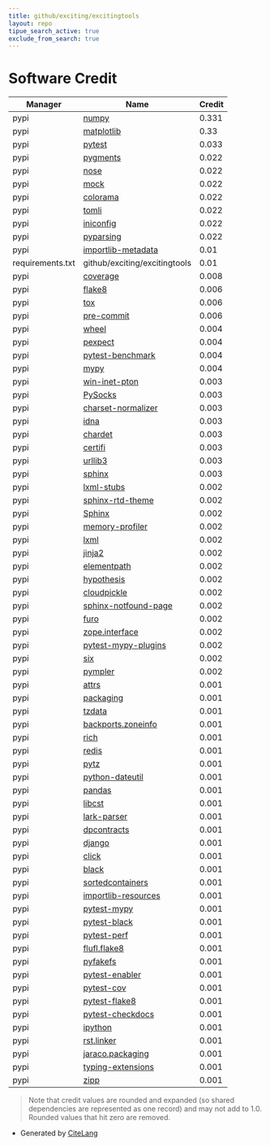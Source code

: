 ```yaml
---
title: github/exciting/excitingtools
layout: repo
tipue_search_active: true
exclude_from_search: true
---
```

# Software Credit

|Manager|Name|Credit|
|-------|----|------|
|pypi|[numpy](https://www.numpy.org)|0.331|
|pypi|[matplotlib](https://matplotlib.org)|0.33|
|pypi|[pytest](https://docs.pytest.org/en/latest/)|0.033|
|pypi|[pygments](https://pygments.org/)|0.022|
|pypi|[nose](http://readthedocs.org/docs/nose/)|0.022|
|pypi|[mock](http://mock.readthedocs.org/en/latest/)|0.022|
|pypi|[colorama](https://github.com/tartley/colorama)|0.022|
|pypi|[tomli](https://pypi.org/project/tomli)|0.022|
|pypi|[iniconfig](http://github.com/RonnyPfannschmidt/iniconfig)|0.022|
|pypi|[pyparsing](https://pypi.org/project/pyparsing)|0.022|
|pypi|[importlib-metadata](https://github.com/python/importlib_metadata)|0.01|
|requirements.txt|github/exciting/excitingtools|0.01|
|pypi|[coverage](https://pypi.org/project/coverage)|0.008|
|pypi|[flake8](https://pypi.org/project/flake8)|0.006|
|pypi|[tox](https://pypi.org/project/tox)|0.006|
|pypi|[pre-commit](https://pypi.org/project/pre-commit)|0.006|
|pypi|[wheel](https://pypi.org/project/wheel)|0.004|
|pypi|[pexpect](https://pypi.org/project/pexpect)|0.004|
|pypi|[pytest-benchmark](https://pypi.org/project/pytest-benchmark)|0.004|
|pypi|[mypy](https://pypi.org/project/mypy)|0.004|
|pypi|[win-inet-pton](https://pypi.org/project/win-inet-pton)|0.003|
|pypi|[PySocks](https://pypi.org/project/PySocks)|0.003|
|pypi|[charset-normalizer](https://pypi.org/project/charset-normalizer)|0.003|
|pypi|[idna](https://pypi.org/project/idna)|0.003|
|pypi|[chardet](https://pypi.org/project/chardet)|0.003|
|pypi|[certifi](https://pypi.org/project/certifi)|0.003|
|pypi|[urllib3](https://pypi.org/project/urllib3)|0.003|
|pypi|[sphinx](https://pypi.org/project/sphinx)|0.003|
|pypi|[lxml-stubs](https://pypi.org/project/lxml-stubs)|0.002|
|pypi|[sphinx-rtd-theme](https://pypi.org/project/sphinx-rtd-theme)|0.002|
|pypi|[Sphinx](https://pypi.org/project/Sphinx)|0.002|
|pypi|[memory-profiler](https://pypi.org/project/memory-profiler)|0.002|
|pypi|[lxml](https://pypi.org/project/lxml)|0.002|
|pypi|[jinja2](https://pypi.org/project/jinja2)|0.002|
|pypi|[elementpath](https://pypi.org/project/elementpath)|0.002|
|pypi|[hypothesis](https://hypothesis.works)|0.002|
|pypi|[cloudpickle](https://pypi.org/project/cloudpickle)|0.002|
|pypi|[sphinx-notfound-page](https://pypi.org/project/sphinx-notfound-page)|0.002|
|pypi|[furo](https://pypi.org/project/furo)|0.002|
|pypi|[zope.interface](https://pypi.org/project/zope.interface)|0.002|
|pypi|[pytest-mypy-plugins](https://pypi.org/project/pytest-mypy-plugins)|0.002|
|pypi|[six](https://pypi.org/project/six)|0.002|
|pypi|[pympler](https://pypi.org/project/pympler)|0.002|
|pypi|[attrs](https://www.attrs.org/)|0.001|
|pypi|[packaging](https://github.com/pypa/packaging)|0.001|
|pypi|[tzdata](https://pypi.org/project/tzdata)|0.001|
|pypi|[backports.zoneinfo](https://pypi.org/project/backports.zoneinfo)|0.001|
|pypi|[rich](https://pypi.org/project/rich)|0.001|
|pypi|[redis](https://pypi.org/project/redis)|0.001|
|pypi|[pytz](https://pypi.org/project/pytz)|0.001|
|pypi|[python-dateutil](https://pypi.org/project/python-dateutil)|0.001|
|pypi|[pandas](https://pypi.org/project/pandas)|0.001|
|pypi|[libcst](https://pypi.org/project/libcst)|0.001|
|pypi|[lark-parser](https://pypi.org/project/lark-parser)|0.001|
|pypi|[dpcontracts](https://pypi.org/project/dpcontracts)|0.001|
|pypi|[django](https://pypi.org/project/django)|0.001|
|pypi|[click](https://pypi.org/project/click)|0.001|
|pypi|[black](https://pypi.org/project/black)|0.001|
|pypi|[sortedcontainers](https://pypi.org/project/sortedcontainers)|0.001|
|pypi|[importlib-resources](https://pypi.org/project/importlib-resources)|0.001|
|pypi|[pytest-mypy](https://pypi.org/project/pytest-mypy)|0.001|
|pypi|[pytest-black](https://pypi.org/project/pytest-black)|0.001|
|pypi|[pytest-perf](https://pypi.org/project/pytest-perf)|0.001|
|pypi|[flufl.flake8](https://pypi.org/project/flufl.flake8)|0.001|
|pypi|[pyfakefs](https://pypi.org/project/pyfakefs)|0.001|
|pypi|[pytest-enabler](https://pypi.org/project/pytest-enabler)|0.001|
|pypi|[pytest-cov](https://pypi.org/project/pytest-cov)|0.001|
|pypi|[pytest-flake8](https://pypi.org/project/pytest-flake8)|0.001|
|pypi|[pytest-checkdocs](https://pypi.org/project/pytest-checkdocs)|0.001|
|pypi|[ipython](https://pypi.org/project/ipython)|0.001|
|pypi|[rst.linker](https://pypi.org/project/rst.linker)|0.001|
|pypi|[jaraco.packaging](https://pypi.org/project/jaraco.packaging)|0.001|
|pypi|[typing-extensions](https://pypi.org/project/typing-extensions)|0.001|
|pypi|[zipp](https://pypi.org/project/zipp)|0.001|


> Note that credit values are rounded and expanded (so shared dependencies are represented as one record) and may not add to 1.0. Rounded values that hit zero are removed.


- Generated by [CiteLang](https://github.com/vsoch/citelang)
